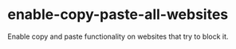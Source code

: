# enable-copy-paste-all-websites
Enable copy and paste functionality on websites that try to block it. 
